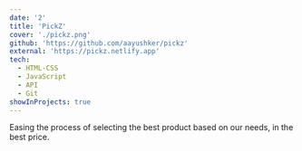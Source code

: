 ```yaml
---
date: '2'
title: 'PickZ'
cover: './pickz.png'
github: 'https://github.com/aayushker/pickz'
external: 'https://pickz.netlify.app'
tech:
  - HTML-CSS
  - JavaScript
  - API
  - Git
showInProjects: true
---
```


Easing the process of selecting the best product based on our needs, in the best price.
